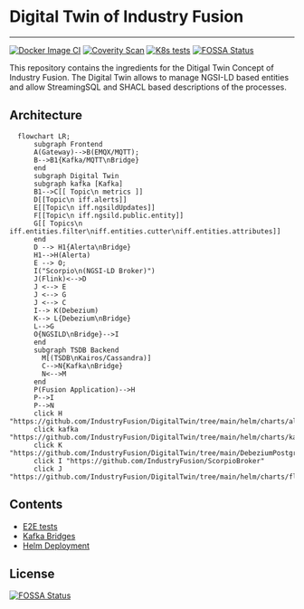 # Digital Twin of Industry Fusion

---

[![Docker Image CI](https://github.com/IndustryFusion/DigitalTwin/actions/workflows/docker-build.yml/badge.svg)](https://github.com/IndustryFusion/DigitalTwin/actions/workflows/docker-build.yml) [![Coverity Scan](https://scan.coverity.com/projects/24133/badge.svg)](https://scan.coverity.com/projects/industryfusion-digitaltwin)
[![K8s tests](https://github.com/IndustryFusion/DigitalTwin/actions/workflows/k8s-tests.yaml/badge.svg)](https://github.com/IndustryFusion/DigitalTwin/actions/workflows/k8s-tests.yaml)
[![FOSSA Status](https://app.fossa.com/api/projects/git%2Bgithub.com%2FIndustryFusion%2FDigitalTwin.svg?type=shield)](https://app.fossa.com/projects/git%2Bgithub.com%2FIndustryFusion%2FDigitalTwin?ref=badge_shield)

This repository contains the ingredients for the Ditigal Twin Concept of Industry Fusion. The Digital Twin allows to manage NGSI-LD based entities and allow StreamingSQL and SHACL based descriptions of the processes.

## Architecture

```mermaid
  flowchart LR;
      subgraph Frontend
      A(Gateway)-->B(EMQX/MQTT);
      B-->B1{Kafka/MQTT\nBridge}
      end
      subgraph Digital Twin
      subgraph kafka [Kafka]
      B1-->C[[ Topic\n metrics ]]
      D[[Topic\n iff.alerts]]
      E[[Topic\n iff.ngsildUpdates]]
      F[[Topic\n iff.ngsild.public.entity]]
      G[[ Topics\n iff.entities.filter\niff.entities.cutter\niff.entities.attributes]]
      end
      D --> H1{Alerta\nBridge}
      H1-->H(Alerta)
      E --> O;
      I("Scorpio\n(NGSI-LD Broker)")
      J(Flink)<-->D
      J <--> E
      J <--> G
      J <--> C
      I--> K(Debezium)
      K--> L{Debezium\nBridge}
      L-->G
      O{NGSILD\nBridge}-->I
      end
      subgraph TSDB Backend
        M[(TSDB\nKairos/Cassandra)]
        C-->N{Kafka\nBridge}
        N<-->M
      end
      P(Fusion Application)-->H
      P-->I
      P-->N
      click H "https://github.com/IndustryFusion/DigitalTwin/tree/main/helm/charts/alerta"
      click kafka "https://github.com/IndustryFusion/DigitalTwin/tree/main/helm/charts/kafka"
      click K "https://github.com/IndustryFusion/DigitalTwin/tree/main/DebeziumPostgresConnector"
      click I "https://github.com/IndustryFusion/ScorpioBroker"
      click J "https://github.com/IndustryFusion/DigitalTwin/tree/main/helm/charts/flink"
```

## Contents

* [E2E tests](test/README.md)
* [Kafka Bridges](KafkaBridge/README.md)
* [Helm Deployment](helm/README.md)


## License
[![FOSSA Status](https://app.fossa.com/api/projects/git%2Bgithub.com%2FIndustryFusion%2FDigitalTwin.svg?type=large)](https://app.fossa.com/projects/git%2Bgithub.com%2FIndustryFusion%2FDigitalTwin?ref=badge_large)